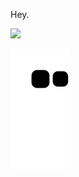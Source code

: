 Hey.

<img src="https://cdn.jsdelivr.net/gh/devicons/devicon/icons/c/c-original.svg" />

![snake gif](https://github.com/educhagas00/educhagas00/blob/output/github-contribution-grid-snake.svg)

